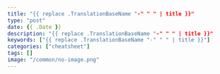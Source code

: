 ```yaml
---
title: "{{ replace .TranslationBaseName "-" " " | title }}"
type: "post"
date: {{ .Date }}
description: "{{ replace .TranslationBaseName "-" " " | title }}"
keywords: ["{{ replace .TranslationBaseName "-" " " | title }}"]
categories: ["cheatsheet"]
tags: []
image: "/common/no-image.png"
---
```


